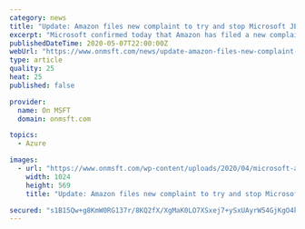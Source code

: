 ```yaml
---
category: news
title: "Update: Amazon files new complaint to try and stop Microsoft JEDI Cloud Computing win"
excerpt: "Microsoft confirmed today that Amazon has filed a new complaint related to Microsoft’s JEDI Cloud Computing contract win."
publishedDateTime: 2020-05-07T22:00:00Z
webUrl: "https://www.onmsft.com/news/update-amazon-files-new-complaint-to-try-and-stop-microsoft-jedi-cloud-computing-win"
type: article
quality: 25
heat: 25
published: false

provider:
  name: On MSFT
  domain: onmsft.com

topics:
  - Azure

images:
  - url: "https://www.onmsft.com/wp-content/uploads/2020/04/microsoft-aws.jpg"
    width: 1024
    height: 569
    title: "Update: Amazon files new complaint to try and stop Microsoft JEDI Cloud Computing win"

secured: "s1B15Qw+g8KmW0RG137r/8KQ2fX/XgMaK0LO7XSxej7+ySxUAyrW54GjKgO4k1kRYutAHSIBhk01urdz4u594U/s0ZbGxjV3AcYl8r6bM+EjmieoyXwMvAL45zZv3PrJNOCCL4XWAAQ8gpcK82DmjCimnUSQ7ILVzI6cghVDl5bJxX6QFjh0W1HIevqJnHNlnk3er6KgX6J+0RXU+RLlZvVZFJHKO39nFRzWB+OJdAkMy1Bxa5oWSOJ9sgJpu9r70Q3oBIUFtCXYTYSoSITj9qaIb9A3rKnbKbM9iVeOdAuE2lN1n7yQx32avP7UPnuIN+7+TC7TnQoEpiX3GNHgkL7Yi9tRxvbPJI3lmKyXSWOScCTF5RLYP2+IOVODbCAZJOR5nNcNa4BtQozMlCh6OapnAHwsG9024V7SW0GkvgYqfVpJqORt1YRNd9EdANIsV1mJGp0ns6vrK7cDuCyf2IRz+Cl0EdPCItFB2LIFP9g=;MYmnrVa3mwL/UbecD+dOOA=="
---
```


